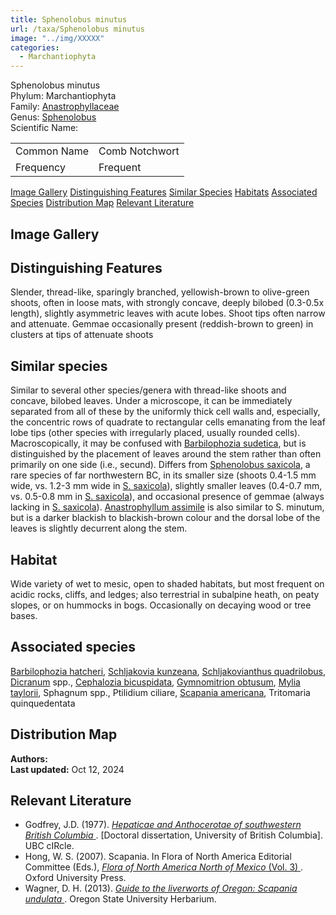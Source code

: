 ```yaml
---
title: Sphenolobus minutus
url: /taxa/Sphenolobus minutus
image: "../img/XXXXX"
categories:
  - Marchantiophyta
---
```


<script defer src="../../js/micromodal.min.js"></script>
<link href="../../css/micromodal.css" rel="stylesheet">

<link href="https://unpkg.com/maplibre-gl@3.6.2/dist/maplibre-gl.css" rel="stylesheet" />
<script defer src="https://unpkg.com/maplibre-gl@3.6.2/dist/maplibre-gl.js"></script>
<script defer src="https://unpkg.com/papaparse@5.4.1/papaparse.min.js"></script>
<script defer src="../../js/records-map.js"></script>

<link href="../../css/style-taxon.css" rel="stylesheet">

<div class="container">
<div class="imerss-content hx-max-w-screen-xl">

<div class="info-panel">
 <div class="info-left">
  <div class="taxon-name">Sphenolobus minutus</div>
   <div class="taxon-rank rank-phylum"><span class="taxon-rank-label">Phylum: </span><span class="taxon-rank-value">Marchantiophyta</span></div>
   <div class="taxon-rank rank-family">
     <span class="taxon-rank-label">Family: </span>
     <span class="taxon-rank-value"><a href="/taxa/Anastrophyllaceae">Anastrophyllaceae</a></span>
   </div>
   <div class="taxon-rank rank-genus">
     <span class="taxon-rank-label">Genus: </span>
     <span class="taxon-rank-value"><a href="/taxa/Sphenolobus">Sphenolobus</a></span>
   </div>
  <div class="taxon-scientific"><span class="scientific-label">Scientific Name: </span>
<a href="https://www.gbif.org/species/ (Schreb. ex Cranz) Berggr.</span>
                <svg width="20" height="20">
                    <use href="#green-dot"/>
                </svg>
</a>
 </div>
</div>
 <div class="info-right">
<table>
<tr><td class="info-label">Common Name</td><td class="info-value">Comb Notchwort</td></tr>
<tr><td class="info-label">Frequency</td><td class="info-value">Frequent</td></tr>
</table>
 </div>
</div>

<div class="section-nav">
  <a href="#image-gallery">Image Gallery</a>
  <a href="#distinguishing-features">Distinguishing Features</a>
  <a href="#similar-species">Similar Species</a>
  <a href="#habitats">Habitats</a>
  <a href="#associated-species">Associated Species</a>
  <a href="#distribution-map">Distribution Map</a>
  <a href="#relevant-literature">Relevant Literature</a>
</div>


<h2 id="image-gallery">Image Gallery
</h2>

<div class="imerss-image-header">



</div>


<h2 id="distinguishing-features">Distinguishing Features</h2>

Slender, thread-like, sparingly branched, yellowish-brown to olive-green shoots, often in loose mats, with strongly concave, deeply bilobed (0.3-0.5x length), slightly asymmetric leaves with acute lobes. Shoot tips often narrow and attenuate. Gemmae occasionally present (reddish-brown to green) in clusters at tips of attenuate shoots

<h2 id="similar-species">Similar species</h2>

Similar to several other species/genera with thread-like shoots and concave, bilobed leaves. Under a microscope, it can be immediately separated from all of these by the uniformly thick cell walls and, especially, the concentric rows of quadrate to rectangular cells emanating from the leaf lobe tips (other species with irregularly placed, usually rounded cells). Macroscopically, it may be confused with <a href="/taxa/Barbilophozia sudetica">Barbilophozia sudetica</a>, but is distinguished by the placement of leaves around the stem rather than often primarily on one side (i.e., secund). Differs from <a href="/taxa/Sphenolobus saxicola">Sphenolobus saxicola</a>, a rare species of far northwestern BC, in its smaller size (shoots 0.4-1.5 mm wide, vs. 1.2-3 mm wide in <a href="/taxa/Sphenolobus saxicola">S. saxicola</a>), slightly smaller leaves (0.4-0.7 mm, vs. 0.5-0.8 mm in <a href="/taxa/Sphenolobus saxicola">S. saxicola</a>), and occasional presence of gemmae (always lacking in <a href="/taxa/Sphenolobus saxicola">S. saxicola</a>). <a href="/taxa/Anastrophyllum assimile">Anastrophyllum assimile</a> is also similar to S. minutum, but is a darker blackish to blackish-brown colour and the dorsal lobe of the leaves is slightly decurrent along the stem.

<h2 id="habitat">Habitat</h2>

Wide variety of wet to mesic, open to shaded habitats, but most frequent on acidic rocks, cliffs, and ledges; also terrestrial in subalpine heath, on peaty slopes, or on hummocks in bogs. Occasionally on decaying wood or tree bases.

<h2 id="associated-species">Associated species</h2>

<a href="/taxa/Barbilophozia hatcheri">Barbilophozia hatcheri</a>, <a href="/taxa/Schljakovia kunzeana">Schljakovia kunzeana</a>, <a href="/taxa/Schljakovianthus quadrilobus">Schljakovianthus quadrilobus</a>, <a href="/taxa/Dicranum">Dicranum</a> spp., <a href="/taxa/Cephalozia bicuspidata">Cephalozia bicuspidata</a>, <a href="/taxa/Gymnomitrion obtusum">Gymnomitrion obtusum</a>, <a href="/taxa/Mylia taylorii">Mylia taylorii</a>, Sphagnum spp., Ptilidium ciliare, <a href="/taxa/Scapania americana">Scapania americana</a>, Tritomaria quinquedentata


 <h2 id="distribution-map">Distribution Map</h2>

 <div class="imerss-map-holder" id="imerss-map-holder">
 </div>

 <script type="module">
    imerss.makeRecordsMap("imerss-map-holder", "../../taxa_records/Sphenolobus minutus.csv"); 
 </script>

<div class="taxon-footer">
 <div class="taxon-authors"><b>Authors:</b> <span></span></div>
 <div class="taxon-update"><b>Last updated:</b> <span>Oct 12, 2024</span></div>
</div>

<h2 id="relevant-literature">Relevant Literature</h2>

<ul class="list-disc list-inside text-lg leading-relaxed">
<li class="mb-2">
    Godfrey, J.D. (1977). 
    <a href="https://open.library.ubc.ca/soa/cIRcle/collections/ubctheses/831/items/1.0094118" target="_blank" rel="noopener noreferrer" class="text-green-700 hover:underline">
        <em>Hepaticae and Anthocerotae of southwestern British Columbia</em>
    </a>. [Doctoral dissertation, University of British Columbia]. UBC cIRcle.
</li>
<li class="mb-2">
    Hong, W. S. (2007). Scapania. In Flora of North America Editorial Committee (Eds.), 
    <a href="https://www.mobot.org/plantscience/BFNA/V3/Scapania_R2.pdf" target="_blank" rel="noopener noreferrer" class="text-green-700 hover:underline">
        <em>Flora of North America North of Mexico</em> (Vol. 3)
    </a>. Oxford University Press.
</li>
<li class="mb-2">
    Wagner, D. H. (2013). 
    <a href="https://herbarium.science.oregonstate.edu/wagner/liverworts/scaund.htm" target="_blank" rel="noopener noreferrer" class="text-green-700 hover:underline">
        <em>Guide to the liverworts of Oregon: Scapania undulata</em>
    </a>. Oregon State University Herbarium.
</li>
</ul>
</div>
</div>

<script type="module">
  MicroModal.init();
</script>
